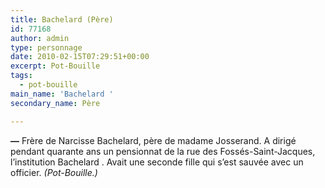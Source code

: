 ```yaml
---
title: Bachelard (Père)
id: 77168
author: admin
type: personnage
date: 2010-02-15T07:29:51+00:00
excerpt: Pot-Bouille
tags:
  - pot-bouille
main_name: 'Bachelard '
secondary_name: Père

---
```

**—** Frère de Narcisse Bachelard, père de madame Josserand. A dirigé pendant quarante ans un pensionnat de la rue des Fossés-Saint-Jacques, l&rsquo;institution Bachelard . Avait une seconde fille qui s&rsquo;est sauvée avec un officier. _(Pot-Bouille.)_